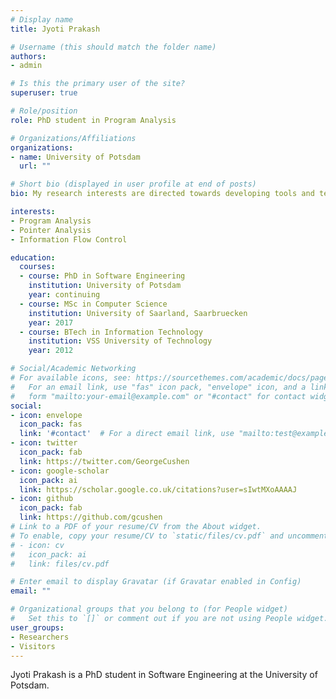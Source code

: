 ```yaml
---
# Display name
title: Jyoti Prakash

# Username (this should match the folder name)
authors:
- admin

# Is this the primary user of the site?
superuser: true

# Role/position
role: PhD student in Program Analysis

# Organizations/Affiliations
organizations:
- name: University of Potsdam
  url: ""

# Short bio (displayed in user profile at end of posts)
bio: My research interests are directed towards developing tools and techniques for secure software developement.

interests:
- Program Analysis
- Pointer Analysis
- Information Flow Control

education:
  courses:
  - course: PhD in Software Engineering
    institution: University of Potsdam
    year: continuing
  - course: MSc in Computer Science
    institution: University of Saarland, Saarbruecken
    year: 2017
  - course: BTech in Information Technology 
    institution: VSS University of Technology
    year: 2012

# Social/Academic Networking
# For available icons, see: https://sourcethemes.com/academic/docs/page-builder/#icons
#   For an email link, use "fas" icon pack, "envelope" icon, and a link in the
#   form "mailto:your-email@example.com" or "#contact" for contact widget.
social:
- icon: envelope
  icon_pack: fas
  link: '#contact'  # For a direct email link, use "mailto:test@example.org".
- icon: twitter
  icon_pack: fab
  link: https://twitter.com/GeorgeCushen
- icon: google-scholar
  icon_pack: ai
  link: https://scholar.google.co.uk/citations?user=sIwtMXoAAAAJ
- icon: github
  icon_pack: fab
  link: https://github.com/gcushen
# Link to a PDF of your resume/CV from the About widget.
# To enable, copy your resume/CV to `static/files/cv.pdf` and uncomment the lines below.
# - icon: cv
#   icon_pack: ai
#   link: files/cv.pdf

# Enter email to display Gravatar (if Gravatar enabled in Config)
email: ""

# Organizational groups that you belong to (for People widget)
#   Set this to `[]` or comment out if you are not using People widget.
user_groups:
- Researchers
- Visitors
---
```


Jyoti Prakash is a PhD student in Software Engineering at the University of Potsdam.
